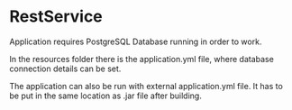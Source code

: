 # RestService
Application requires PostgreSQL Database running in order to work.

In the resources folder there is the application.yml file, where database connection details can be set.

The application can also be run with external application.yml file. It has to be put in the same location as .jar file after building.
